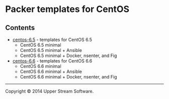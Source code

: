 # Packer templates for CentOS

## Contents

* [centos-6.5](centos-6.5/README.mdown) - templates for CentOS 6.5
	* CentOS 6.5 minimal
	* CentOS 6.5 minimal + Ansible
	* CentOS 6.5 minimal + Docker, nsenter, and Fig
* [centos-6.6](centos-6.6/README.mdown) - templates for CentOS 6.6
	* CentOS 6.6 minimal
	* CentOS 6.6 minimal + Ansible
	* CentOS 6.6 minimal + Docker, nsenter, and Fig


- - -

Copyright &copy; 2014 Upper Stream Software.
